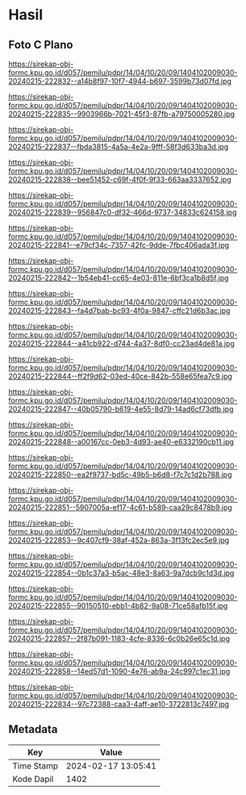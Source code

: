 # Hasil

## Foto C Plano

https://sirekap-obj-formc.kpu.go.id/d057/pemilu/pdpr/14/04/10/20/09/1404102009030-20240215-222832--a14b8f97-10f7-4944-b697-3599b73d07fd.jpg

https://sirekap-obj-formc.kpu.go.id/d057/pemilu/pdpr/14/04/10/20/09/1404102009030-20240215-222835--9903966b-7021-45f3-87fb-a79750005280.jpg

https://sirekap-obj-formc.kpu.go.id/d057/pemilu/pdpr/14/04/10/20/09/1404102009030-20240215-222837--fbda3815-4a5a-4e2a-9fff-58f3d633ba3d.jpg

https://sirekap-obj-formc.kpu.go.id/d057/pemilu/pdpr/14/04/10/20/09/1404102009030-20240215-222838--bee51452-c69f-4f0f-9f33-663aa3337652.jpg

https://sirekap-obj-formc.kpu.go.id/d057/pemilu/pdpr/14/04/10/20/09/1404102009030-20240215-222839--956847c0-df32-466d-9737-34833c624158.jpg

https://sirekap-obj-formc.kpu.go.id/d057/pemilu/pdpr/14/04/10/20/09/1404102009030-20240215-222841--e79cf34c-7357-42fc-9dde-7fbc406ada3f.jpg

https://sirekap-obj-formc.kpu.go.id/d057/pemilu/pdpr/14/04/10/20/09/1404102009030-20240215-222842--1b54eb41-cc65-4e03-811e-6bf3ca1b8d5f.jpg

https://sirekap-obj-formc.kpu.go.id/d057/pemilu/pdpr/14/04/10/20/09/1404102009030-20240215-222843--fa4d7bab-bc93-4f0a-9847-cffc21d6b3ac.jpg

https://sirekap-obj-formc.kpu.go.id/d057/pemilu/pdpr/14/04/10/20/09/1404102009030-20240215-222844--a41cb922-d744-4a37-8df0-cc23ad4de81a.jpg

https://sirekap-obj-formc.kpu.go.id/d057/pemilu/pdpr/14/04/10/20/09/1404102009030-20240215-222844--ff2f9d62-03ed-40ce-842b-558e65fea7c9.jpg

https://sirekap-obj-formc.kpu.go.id/d057/pemilu/pdpr/14/04/10/20/09/1404102009030-20240215-222847--40b05790-b619-4e55-8d79-14ad6cf73dfb.jpg

https://sirekap-obj-formc.kpu.go.id/d057/pemilu/pdpr/14/04/10/20/09/1404102009030-20240215-222848--a00167cc-0eb3-4d93-ae40-e6332190cb11.jpg

https://sirekap-obj-formc.kpu.go.id/d057/pemilu/pdpr/14/04/10/20/09/1404102009030-20240215-222850--ea2f9737-bd5c-49b5-b6d8-f7c7c1d2b788.jpg

https://sirekap-obj-formc.kpu.go.id/d057/pemilu/pdpr/14/04/10/20/09/1404102009030-20240215-222851--5907005a-ef17-4c61-b589-caa29c8478b9.jpg

https://sirekap-obj-formc.kpu.go.id/d057/pemilu/pdpr/14/04/10/20/09/1404102009030-20240215-222853--9c407cf9-38af-452a-863a-3f13fc2ec5e9.jpg

https://sirekap-obj-formc.kpu.go.id/d057/pemilu/pdpr/14/04/10/20/09/1404102009030-20240215-222854--0b1c37a3-b5ac-48e3-8a63-9a7dcb9c1d3d.jpg

https://sirekap-obj-formc.kpu.go.id/d057/pemilu/pdpr/14/04/10/20/09/1404102009030-20240215-222855--90150510-ebb1-4b82-9a08-71ce58afb15f.jpg

https://sirekap-obj-formc.kpu.go.id/d057/pemilu/pdpr/14/04/10/20/09/1404102009030-20240215-222857--2f87b091-1183-4cfe-8336-6c0b26e65c1d.jpg

https://sirekap-obj-formc.kpu.go.id/d057/pemilu/pdpr/14/04/10/20/09/1404102009030-20240215-222858--14ed57d1-1090-4e76-ab9a-24c997c1ec31.jpg

https://sirekap-obj-formc.kpu.go.id/d057/pemilu/pdpr/14/04/10/20/09/1404102009030-20240215-222834--97c72388-caa3-4aff-ae10-3722813c7497.jpg


## Metadata

| Key        | Value               |
| ---------- | ------------------- |
| Time Stamp | 2024-02-17 13:05:41 |
| Kode Dapil | 1402                |



